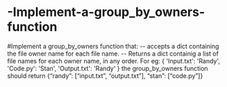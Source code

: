 # -Implement-a-group_by_owners-function
#Implement a group_by_owners function that: -- accepts a dict containing the file owner name for each file name.
-- Returns a dict containig a list of file names for each owner name, in any order. 
For eg: {  'Input.txt': 'Randy',
'Code.py': 'Stan',
'Output.txt': 'Randy'  }
the group_by_owners function should return {“randy”: [“input.txt”, “output.txt”], “stan”: [“code.py”]}
